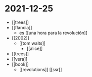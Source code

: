 # 2021-12-25

- [[trees]]
- [[flancia]]
  - es [[una hora para la revolución]]
- [[2002]]
  - [[tom waits]]
    - [[alice]]
- [[trees]]
- [[vera]]
- [[book]]
  - [[revolutions]] [[ssr]]